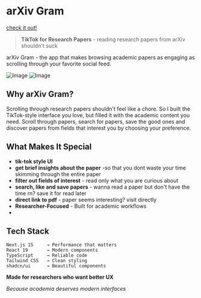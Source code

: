 # arXiv Gram

[check it out!](https://arxiv-gram.vercel.app/)
> **TikTok for Research Papers** - reading research papers from arXiv shouldn't suck

arXiv Gram - the app that makes browsing academic papers as engaging as scrolling through your favorite social feed.

![Image](https://github.com/user-attachments/assets/6b4f5a07-5645-4fd9-89cf-9d31ac85143b)
![Image](https://github.com/user-attachments/assets/83a2ae1d-96ac-4b55-b826-226e7c3241df)

## Why arXiv Gram?

Scrolling through research papers shouldn't feel like a chore. So I built the TikTok-style interface you love, but filled it with the academic content you need. Scroll through papers, search for papers, save the good ones and discover papers from fields that interest you by choosing your preference.

## What Makes It Special

- **tik-tok style UI**
- **get brief insights about the paper** -so that you dont waste your time skimming through the entire paper
- **filter out fields of interest** - read only what you are curious about
- **search, like and save papers** - wanna read a paper but don't have the time rn? save it for read later
- **direct link to pdf** - paper seems interesting? visit directly
- **Researcher-Focused** - Built for academic workflows
- 
## Tech Stack

```
Next.js 15     → Performance that matters
React 19       → Modern components
TypeScript     → Reliable code
Tailwind CSS   → Clean styling
shadcn/ui      → Beautiful components
```



**Made for researchers who want better UX**

*Because academia deserves modern interfaces*
